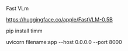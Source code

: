Fast VLm

https://huggingface.co/apple/FastVLM-0.5B

pip install timm

uvicorn filename:app --host 0.0.0.0 --port 8000